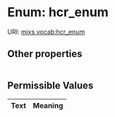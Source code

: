 
# Enum: hcr_enum




URI: [mixs.vocab:hcr_enum](https://w3id.org/mixs/vocab/hcr_enum)


## Other properties

|  |  |  |
| --- | --- | --- |

## Permissible Values

| Text | Meaning |
| :--- | --------: |

